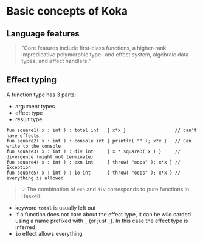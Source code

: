 # Basic concepts of Koka

## Language features

> "Core features include first-class functions, a higher-rank impredicative
> polymorphic type- and effect system, algebraic data types, and effect
> handlers."


## Effect typing

A function type has 3 parts:

- argument types
- effect type
- result type

```koka
fun square1( x : int ) : total int   { x*x }                  // can't have effects
fun square2( x : int ) : console int { println( "" ); x*x }   // Can write to the console
fun square3( x : int ) : div int     { x * square3( x ) }     // divergence (might not terminate)
fun square4( x : int ) : exn int     { throw( "oops" ); x*x } // Exception
fun square5( x : int ) : io int      { throw( "oops" ); x*x } // everything is allowed
```

> 💡 The combination of `exn` and `div` corresponds to pure functions in Haskell.

- keyword `total` is usually left out
- If a function does not care about the effect type, it can be wild carded
  using a name prefixed with `_` (or just `_`). In this case the effect type is inferred
- `io` effect allows everything
